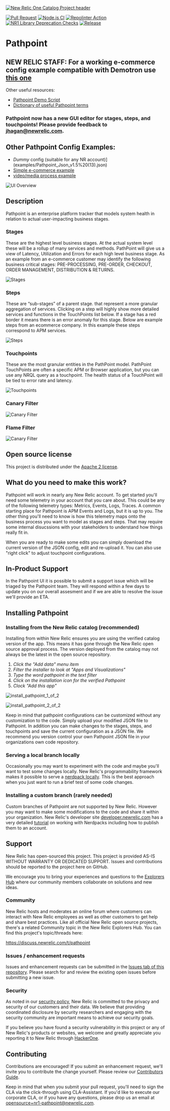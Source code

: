 [![New Relic One Catalog Project header](https://github.com/newrelic/opensource-website/raw/master/src/images/categories/New_Relic_One_Catalog_Project.png)](https://opensource.newrelic.com/oss-category/#new-relic-one-catalog-project)

[![Pull Request](https://github.com/newrelic/nr1-pathpoint/actions/workflows/pr.yml/badge.svg)](https://github.com/newrelic/nr1-pathpoint/actions/workflows/pr.yml)
[![Node.js CI](https://github.com/newrelic/nr1-pathpoint/actions/workflows/node.js.yml/badge.svg)](https://github.com/newrelic/nr1-pathpoint/actions/workflows/node.js.yml)
[![Repolinter Action](https://github.com/newrelic/nr1-pathpoint/actions/workflows/repolinter.yml/badge.svg?branch=main)](https://github.com/newrelic/nr1-pathpoint/actions/workflows/repolinter.yml)
[![NR1 Library Deprecation Checks](https://github.com/newrelic/nr1-pathpoint/actions/workflows/nr1_library_deprecation_check.yml/badge.svg)](https://github.com/newrelic/nr1-pathpoint/actions/workflows/nr1_library_deprecation_check.yml)
[![Release](https://github.com/newrelic/nr1-pathpoint/actions/workflows/release.yml/badge.svg)](https://github.com/newrelic/nr1-pathpoint/actions/workflows/release.yml)




# Pathpoint

## NEW RELIC STAFF: For a working e-commerce config example compatible with Demotron use [this one](examples/nr-demotron-order-processing.json)

Other useful resources:

- [Pathpoint Demo Script](https://docs.google.com/document/d/1j1vO4J1RD77-VyJBwMrgMv9YfjjM7zHjkKENO34ryO4/edit?usp=sharing)
- [Dictionary of useful Pathpoint terms](https://docs.google.com/document/d/1eYuMxQelrmitJ5_SO74gut_jqTokFCi33Py77s1mK0c/edit?usp=sharing)



### Pathpoint now has a new GUI editor for stages, steps, and touchpoints!  Please provide feedback to jhagan@newrelic.com.

## Other Pathpoint Config Examples:
- *Dummy* config (suitable for any NR account)](examples/Pathpoint_Json_v1.5%20(13).json)
- [Simple e-commerce example](examples/e-commerce-membership.json)
- [video/media process example](examples/video-processing.json)

![UI Overview](screenshots/main-ui.png)

## Description

Pathpoint is an enterprise platform tracker that models system health in relation to actual user-impacting business stages.  

### Stages

These are the highest level business stages.   At the actual system level these will be a rollup of many services and methods.  PathPoint will give us a view of Latency, Utilization and Errors for each high level business stage.  As an example from an e-commerce customer may identify the following business critical stages: PRE-PROCESSING, PRE-ORDER, CHECKOUT, ORDER MANAGEMENT, DISTRIBUTION & RETURNS.

![Stages](screenshots/stages.png)

### Steps

These are “sub-stages” of a parent stage.  that represent a more granular aggregation of services.  Clicking on a step will highly show more detailed services and functions in the TouchPoints list below.  If a stage has a red border it means there is an error anomaly for this stage.  Below are example steps from an ecommerce company.  In this example these steps correspond to APM services.

![Steps](screenshots/steps.png)

### Touchpoints

These are the most granular entities in the PathPoint model.  PathPoint TouchPoints are often a specific APM or Browser application, but you can use any NRQL query as a touchpoint.  The health status of a TouchPoint will be tied to error rate and latency.

![Touchpoints](screenshots/touchpoints.png)

### Canary Filter

![Canary Filter](screenshots/canary.png)

### Flame Filter

![Canary Filter](screenshots/flame.png)

## Open source license

This project is distributed under the [Apache 2 license](LICENSE).

## What do you need to make this work?

Pathpoint will work in nearly any New Relic account.  To get started you'll need some telemetry in your account that you care about.  This could be any of the following telemetry types: Metrics, Events, Logs, Traces.  A common starting place for Pathpoint is APM Events and Logs, but it is up to you.   The other thing you'll need to know is how this telemetry maps onto the business process you want to model as stages and steps.  That may require some internal disucssions with your stakeholders to understand how things really fit  in.

When you are ready to make some edits you can simply download the current version of the JSON config, edit and re-upload it.  You can also use "right click" to adjust touchpoint configurations.

## In-Product Support

In the Pathpoint UI it is possible to submit a support issue which will be triaged by the Pathpoint team.   They will respond within a few days to update you on our overall assesment and if we are able to resolve the issue we'll provide an ETA.

## Installing Pathpoint


### Installing from the New Relic catalog (recommended)

Installing from within New Relic ensures you are using the verified catalog version of the app.  This means it has gone through the New Relic open source approval process.  The version deployed from the catalog may not always be the latest in the open source repository.

1. *Click the "Add data" menu item*
2. *Filter the installer to look at "Apps and Visualizations"*
3. *Type the word pathpoint in the text filter*
4. *Click on the installation icon for the verified Pathpoint*
5. *Clock "Add this app"*

![install_pathpoint_1_of_2](screenshots/install_pathpoint_1.png)

![install_pathpoint_2_of_2](screenshots/install_pathpoint_2.png)

Keep in mind that pathpoint configurations can be customized without any customization to the code.  Simply upload your modified JSON file to Pathpoint.  In addition you can make changes to the stages, steps, and touchpoints and save the current configuration as a JSON file.  We recommend you version control your own Pathpoint JSON file in your organizations own code repository.

### Serving a local branch locally

Occasionally you may want to experiment with the code and maybe you'll want to test some changes locally.   New Relic's programmability framework makes it possible to serve a [nerdpack locally](https://developer.newrelic.com/build-apps/publish-deploy/serve/).  This is the best approach when you just want to run a brief test of some code changes.

### Installing a custom branch (rarely needed)

Custom branches of Pathpoint are not supported by New Relic.  However you may want to make some modifications to the code and share it within your organization.  New Relic's developer site [developer.newrelic.com](developer.newrelic.com) has a very detailed [tutorial](https://developer.newrelic.com/build-apps/publish-deploy) on working with Nerdpacks including how to publish them to an account.

## Support

New Relic has open-sourced this project. This project is provided AS-IS WITHOUT WARRANTY OR DEDICATED SUPPORT. Issues and contributions should be reported to the project here on GitHub.

We encourage you to bring your experiences and questions to the [Explorers Hub](https://discuss.newrelic.com) where our community members collaborate on solutions and new ideas.

### Community

New Relic hosts and moderates an online forum where customers can interact with New Relic employees as well as other customers to get help and share best practices. Like all official New Relic open source projects, there's a related Community topic in the New Relic Explorers Hub. You can find this project's topic/threads here:

https://discuss.newrelic.com/t/pathpoint

### Issues / enhancement requests

Issues and enhancement requests can be submitted in the [Issues tab of this repository](../../issues). Please search for and review the existing open issues before submitting a new issue.

### Security

As noted in our [security policy](https://github.com/newrelic/nr1-pathponit/security/policy), New Relic is committed to the privacy and security of our customers and their data. We believe that providing coordinated disclosure by security researchers and engaging with the security community are important means to achieve our security goals.

If you believe you have found a security vulnerability in this project or any of New Relic's products or websites, we welcome and greatly appreciate you reporting it to New Relic through [HackerOne](https://hackerone.com/newrelic).

## Contributing

Contributions are encouraged! If you submit an enhancement request, we'll invite you to contribute the change yourself. Please review our [Contributors Guide](CONTRIBUTING.md).

Keep in mind that when you submit your pull request, you'll need to sign the CLA via the click-through using CLA-Assistant. If you'd like to execute our corporate CLA, or if you have any questions, please drop us an email at opensource+nr1-pathpoint@newrelic.com.
